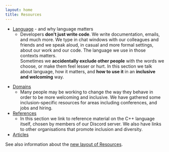 ```yaml
---
layout: home
title: Resources
---
```


* [Language](/resources/language/) - and why language matters
    * Developers **don't just write code**. We write documentation, emails, and much more. We type in chat windows with our colleagues and friends and we speak aloud, in casual and more formal settings, about our work and our code. The language we use in those contexts matters.   
    Sometimes we **accidentally exclude other people** with the words we choose, or make them feel lesser or hurt. In this section we talk about language, how it matters, and **how to use it** in an **inclusive and welcoming** way.
<!-- * [Discriminations](/resources/discriminations/) -->
* [Domains](/resources/domains/)
    * Many people may be working to change the way they behave in order to be more welcoming and inclusive. We have gathered some inclusion-specific resources for areas including conferences, and jobs and hiring.
* [References](/resources/references/)
  * In this section we link to reference material on the C++ language itself, chosen by members of our Discord server. We also have links to other organisations that promote inclusion and diversity. 
* [Articles](/resources/articles/)

See also information about the [new layout of Resources](/resources/new_layout/). 